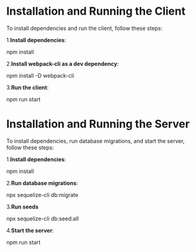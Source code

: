 # Installation and Running the Client
To install dependencies and run the client, follow these steps:

1.**Install dependencies**:

npm install

2.**Install webpack-cli as a dev dependency**:

npm install -D webpack-cli

3.**Run the client**:

npm run start

# Installation and Running the Server
To install dependencies, run database migrations, and start the server, follow these steps:

1.**Install dependencies**:

npm install

2.**Run database migrations**:

npx sequelize-cli db:migrate

3.**Run seeds**

npx sequelize-cli db:seed:all

4.**Start the server**:

npm run start
